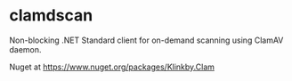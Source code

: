 # clamdscan
Non-blocking .NET Standard client for on-demand scanning using ClamAV daemon.

Nuget at https://www.nuget.org/packages/Klinkby.Clam
